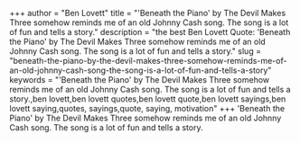 +++
author = "Ben Lovett"
title = "'Beneath the Piano' by The Devil Makes Three somehow reminds me of an old Johnny Cash song. The song is a lot of fun and tells a story."
description = "the best Ben Lovett Quote: 'Beneath the Piano' by The Devil Makes Three somehow reminds me of an old Johnny Cash song. The song is a lot of fun and tells a story."
slug = "beneath-the-piano-by-the-devil-makes-three-somehow-reminds-me-of-an-old-johnny-cash-song-the-song-is-a-lot-of-fun-and-tells-a-story"
keywords = "'Beneath the Piano' by The Devil Makes Three somehow reminds me of an old Johnny Cash song. The song is a lot of fun and tells a story.,ben lovett,ben lovett quotes,ben lovett quote,ben lovett sayings,ben lovett saying,quotes, sayings,quote, saying, motivation"
+++
'Beneath the Piano' by The Devil Makes Three somehow reminds me of an old Johnny Cash song. The song is a lot of fun and tells a story.
